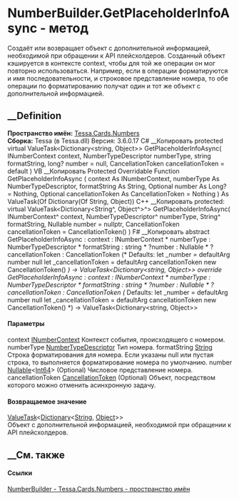 # NumberBuilder.GetPlaceholderInfoAsync - метод
Создаёт или возвращает объект с дополнительной информацией, необходимой при
обращении к API плейсхолдеров. Созданный объект кэшируется в контексте
context, чтобы для той же операции он мог повторно использоваться. Например,
если в операции форматируются и имя последовательности, и строковое
представление номера, то обе операции по форматированию получат один и тот же
объект с дополнительной информацией.
## __Definition
 **Пространство имён:** [Tessa.Cards.Numbers](N_Tessa_Cards_Numbers.htm)  
 **Сборка:** Tessa (в Tessa.dll) Версия: 3.6.0.17
C# __Копировать
     protected virtual ValueTask<Dictionary<string, Object>> GetPlaceholderInfoAsync(
    	INumberContext context,
    	NumberTypeDescriptor numberType,
    	string formatString,
    	long? number = null,
    	CancellationToken cancellationToken = default
    )
VB __Копировать
     Protected Overridable Function GetPlaceholderInfoAsync ( 
    	context As INumberContext,
    	numberType As NumberTypeDescriptor,
    	formatString As String,
    	Optional number As Long? = Nothing,
    	Optional cancellationToken As CancellationToken = Nothing
    ) As ValueTask(Of Dictionary(Of String, Object))
C++ __Копировать
     protected:
    virtual ValueTask<Dictionary<String^, Object^>^> GetPlaceholderInfoAsync(
    	INumberContext^ context, 
    	NumberTypeDescriptor^ numberType, 
    	String^ formatString, 
    	Nullable<long long> number = nullptr, 
    	CancellationToken cancellationToken = CancellationToken()
    )
F# __Копировать
     abstract GetPlaceholderInfoAsync : 
            context : INumberContext * 
            numberType : NumberTypeDescriptor * 
            formatString : string * 
            ?number : Nullable<int64> * 
            ?cancellationToken : CancellationToken 
    (* Defaults:
            let _number = defaultArg number null
            let _cancellationToken = defaultArg cancellationToken new CancellationToken()
    *)
    -> ValueTask<Dictionary<string, Object>> 
    override GetPlaceholderInfoAsync : 
            context : INumberContext * 
            numberType : NumberTypeDescriptor * 
            formatString : string * 
            ?number : Nullable<int64> * 
            ?cancellationToken : CancellationToken 
    (* Defaults:
            let _number = defaultArg number null
            let _cancellationToken = defaultArg cancellationToken new CancellationToken()
    *)
    -> ValueTask<Dictionary<string, Object>> 
#### Параметры
context [INumberContext](T_Tessa_Cards_Numbers_INumberContext.htm)
    Контекст события, происходящего с номером.
numberType
[NumberTypeDescriptor](T_Tessa_Cards_Numbers_NumberTypeDescriptor.htm)
    Тип номера.
formatString [String](https://learn.microsoft.com/dotnet/api/system.string)
     Строка форматирования для номера. Если указаны null или пустая строка, то выполняется форматирование номера по умолчанию. 
number
[Nullable](https://learn.microsoft.com/dotnet/api/system.nullable-1)<[Int64](https://learn.microsoft.com/dotnet/api/system.int64)>
(Optional)
    Числовое представление номера.
cancellationToken
[CancellationToken](https://learn.microsoft.com/dotnet/api/system.threading.cancellationtoken)
(Optional)
    Объект, посредством которого можно отменить асинхронную задачу.
#### Возвращаемое значение
[ValueTask](https://learn.microsoft.com/dotnet/api/system.threading.tasks.valuetask-1)<[Dictionary](https://learn.microsoft.com/dotnet/api/system.collections.generic.dictionary-2)<[String](https://learn.microsoft.com/dotnet/api/system.string),
[Object](https://learn.microsoft.com/dotnet/api/system.object)>>  
Объект с дополнительной информацией, необходимой при обращении к API
плейсхолдеров.
##  __См. также
#### Ссылки
[NumberBuilder - ](T_Tessa_Cards_Numbers_NumberBuilder.htm)
[Tessa.Cards.Numbers - пространство имён](N_Tessa_Cards_Numbers.htm)
